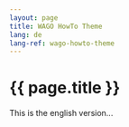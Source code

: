 ```yaml
---
layout: page
title: WAGO HowTo Theme
lang: de
lang-ref: wago-howto-theme
---
```


# {{ page.title }}

This is the english version...
